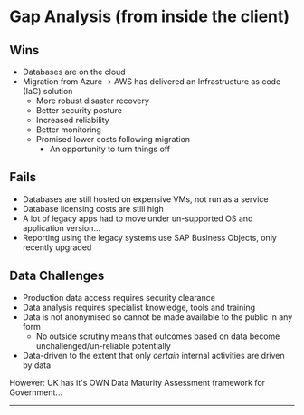 # Gap Analysis (from inside the client)

## Wins
* Databases are on the cloud
* Migration from Azure -> AWS has delivered an Infrastructure as code (IaC) solution
  * More robust disaster recovery
  * Better security posture
  * Increased reliability
  * Better monitoring
  * Promised lower costs following migration
    * An opportunity to turn things off  

## Fails
* Databases are still hosted on expensive VMs, not run as a service
* Database licensing costs are still high
* A lot of legacy apps had to move under un-supported OS and application version...
* Reporting using the legacy systems use SAP Business Objects, only recently upgraded

## Data Challenges
* Production data access requires security clearance
* Data analysis requires specialist knowledge, tools and training
* Data is not anonymised so cannot be made available to the public in any form
  * No outside scrutiny means that outcomes based on data become unchallenged/un-reliable potentially
* Data-driven to the extent that only _certain_ internal activities are driven by data

However: UK has it's OWN Data Maturity Assessment framework for Government...

---
> 
>
>

